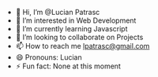 - 👋 Hi, I’m @Lucian Patrasc
- 👀 I’m interested in Web Development 
- 🌱 I’m currently learning Javascript
- 💞️ I’m looking to collaborate on Projects
- 📫 How to reach me lpatrasc@gmail.com 
- 😄 Pronouns: Lucian
- ⚡ Fun fact: None at this moment

<!---
LucianPatrasc/LucianPatrasc is a ✨ special ✨ repository because its `README.md` (this file) appears on your GitHub profile.
You can click the Preview link to take a look at your changes.
--->
